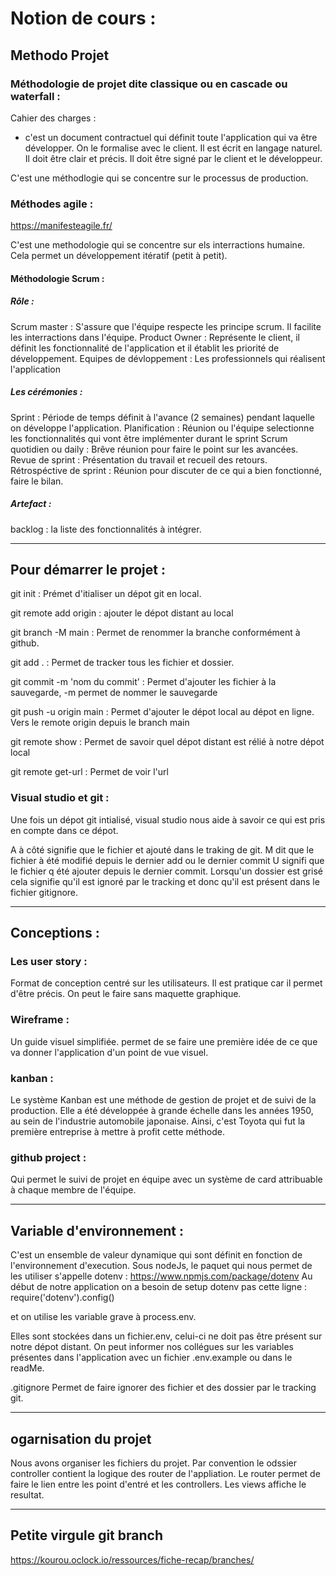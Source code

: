 # Notion de cours :


## Methodo Projet

### Méthodologie de projet dite classique ou en cascade ou waterfall :

Cahier des charges :
- c'est un document contractuel qui définit toute l'application qui va être développer. On le formalise avec le client. Il est écrit en langage naturel. Il doit être clair et précis. Il doit être signé par le client et le développeur.

C'est une méthodlogie qui se concentre sur le processus de production.


### Méthodes agile :

https://manifesteagile.fr/

C'est une methodologie qui se concentre sur els interractions humaine. Cela permet un développement itératif (petit à petit).

#### Méthodologie Scrum :

##### Rôle :

Scrum master : S'assure que l'équipe respecte les principe scrum. Il facilite les interractions dans l'équipe.
Product Owner : Représente le client, il définit les fonctionnalité de l'application et il établit les priorité de développement.
Equipes de dévloppement : Les professionnels qui réalisent l'application

##### Les cérémonies :

Sprint : Période de temps définit à l'avance (2 semaines) pendant laquelle on développe l'application.
Planification : Réunion ou l'équipe selectionne les fonctionnalités qui vont être implémenter durant le sprint
Scrum quotidien ou daily : Brêve réunion pour faire le point sur les avancées.
Revue de sprint : Présentation du travail et recueil des retours.
Rétrospéctive de sprint : Réunion pour discuter de ce qui a bien fonctionné, faire le bilan.

##### Artefact :

backlog : la liste des fonctionnalités à intégrer.

---

## Pour démarrer le projet :

git init : Prémet d'itialiser un dépot git en local.

git remote add origin <urlDepotDistant> : ajouter le dépot distant au local

git branch -M main : Permet de renommer la branche conformément à github.

git add . : Permet de tracker tous les fichier et dossier.

git commit -m 'nom du commit' : Permet d'ajouter les fichier à la sauvegarde, -m permet de nommer le sauvegarde

git push -u origin main : Permet d'ajouter le dépot local au dépot en ligne. Vers le remote origin depuis le branch main

git remote show : Permet de savoir quel dépot distant est rélié à notre dépot local

git remote get-url <nomDepotDistant> : Permet de voir l'url


### Visual studio et git :

Une fois un dépot git intialisé, visual studio nous aide à savoir ce qui est pris en compte dans ce dépot.

A à côté signifie que le fichier et ajouté dans le traking de git.
M dit que le fichier à été modifié depuis le dernier add ou le dernier commit
U signifi que le fichier q été ajouter depuis le dernier commit.
Lorsqu'un dossier est grisé cela signifie qu'il est ignoré par le tracking et donc qu'il est présent dans le fichier gitignore.

---

## Conceptions :

### Les user story :

Format de conception centré sur les utilisateurs. Il est pratique car il permet d'être précis. On peut le faire sans maquette graphique.

### Wireframe :
Un guide visuel simplifiée. permet de se faire une première idée de ce que va donner l'application d'un point de vue visuel.


### kanban :
Le système Kanban est une méthode de gestion de projet et de suivi de la production. Elle a été développée à grande échelle dans les années 1950, au sein de l'industrie automobile japonaise. Ainsi, c'est Toyota qui fut la première entreprise à mettre à profit cette méthode.

### github project : 
Qui permet le suivi de projet en équipe avec un système de card attribuable à chaque membre de l'équipe.

---

## Variable d'environnement :

C'est un ensemble de valeur dynamique qui sont définit en fonction de l'environnement d'execution.
Sous nodeJs, le paquet qui nous permet de les utiliser s'appelle dotenv : https://www.npmjs.com/package/dotenv
Au début de notre application on a besoin de setup dotenv pas cette ligne : 
require('dotenv').config()

et on utilise les variable grave à process.env.<nomVariable>

Elles sont stockées dans un fichier.env, celui-ci ne doit pas être présent sur notre dépot distant. On peut informer nos collégues sur les variables présentes dans l'application avec un fichier .env.example ou dans le readMe.

.gitignore 
Permet de faire ignorer des fichier et des dossier par le tracking git.

---

## ogarnisation du projet

Nous avons organiser les fichiers du projet.
Par convention le odssier controller contient la logique des router de l'appliation.
Le router permet de faire le lien entre les point d'entré et les controllers.
Les views affiche le resultat.


---
 ## Petite virgule git branch

 https://kourou.oclock.io/ressources/fiche-recap/branches/